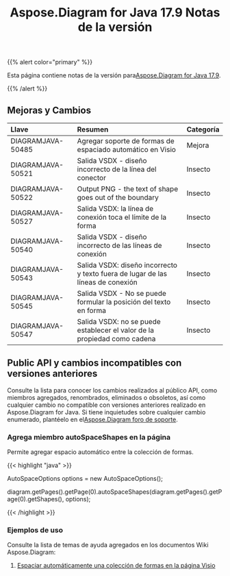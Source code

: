 ﻿---
title: Aspose.Diagram for Java 17.9 Notas de la versión
type: docs
weight: 40
url: /es/java/aspose-diagram-for-java-17-9-release-notes/
---
{{% alert color="primary" %}} 

 Esta página contiene notas de la versión para[Aspose.Diagram for Java 17.9](https://docs.aspose.com/diagram/java/aspose-diagram-for-java-17-9-release-notes/).

{{% /alert %}} 
## **Mejoras y Cambios**

|**Llave**|**Resumen**|**Categoría**|
|:- |:- |:- |
|DIAGRAMJAVA-50485|Agregar soporte de formas de espaciado automático en Visio|Mejora|
|DIAGRAMJAVA-50521|Salida VSDX - diseño incorrecto de la línea del conector|Insecto|
|DIAGRAMJAVA-50522|Output PNG - the text of shape goes out of the boundary|Insecto|
|DIAGRAMJAVA-50527|Salida VSDX: la línea de conexión toca el límite de la forma|Insecto|
|DIAGRAMJAVA-50540|Salida VSDX - diseño incorrecto de las líneas de conexión|Insecto|
|DIAGRAMJAVA-50543|Salida VSDX: diseño incorrecto y texto fuera de lugar de las líneas de conexión|Insecto|
|DIAGRAMJAVA-50545|Salida VSDX - No se puede formular la posición del texto en forma|Insecto|
|DIAGRAMJAVA-50547|Salida VSDX: no se puede establecer el valor de la propiedad como cadena|Insecto|
## **Public API y cambios incompatibles con versiones anteriores**
Consulte la lista para conocer los cambios realizados al público API, como miembros agregados, renombrados, eliminados o obsoletos, así como cualquier cambio no compatible con versiones anteriores realizado en Aspose.Diagram for Java. Si tiene inquietudes sobre cualquier cambio enumerado, plantéelo en el[Aspose.Diagram foro de soporte](https://forum.aspose.com/c/diagram/17).
### **Agrega miembro autoSpaceShapes en la página**
Permite agregar espacio automático entre la colección de formas.

{{< highlight "java" >}}

 AutoSpaceOptions options = new AutoSpaceOptions();

diagram.getPages().getPage(0).autoSpaceShapes(diagram.getPages().getPage(0).getShapes(), options);

{{< /highlight >}}
### **Ejemplos de uso**
Consulte la lista de temas de ayuda agregados en los documentos Wiki Aspose.Diagram:

1. [Espaciar automáticamente una colección de formas en la página Visio](/diagram/es/java/auto-space-a-collection-of-shapes-in-the-visio-page/)
